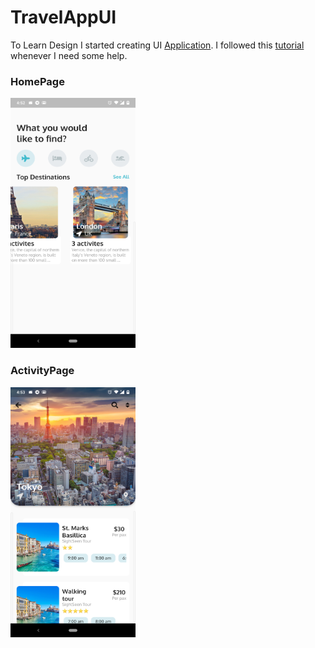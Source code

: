 # TravelAppUI

To Learn Design I started creating UI [Application](https://dribbble.com/shots/6510521-Travel-App-for-booking-unique-experience/attachments). I followed this [tutorial](https://www.youtube.com/watch?v=CSa6Ocyog4U&t=2710s) whenever I need some help.

### HomePage
<img src="homePage.png" width="200" height="400"/>

### ActivityPage
<img src="activityPage.png" width="200" height="400"/>




